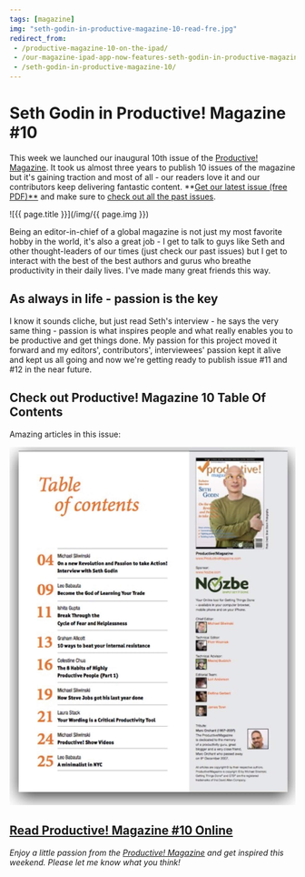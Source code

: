 ```yaml
---
tags: [magazine]
img: "seth-godin-in-productive-magazine-10-read-fre.jpg"
redirect_from:
 - /productive-magazine-10-on-the-ipad/
 - /our-magazine-ipad-app-now-features-seth-godin-in-productive-magazine-10/
 - /seth-godin-in-productive-magazine-10/
---
```


# Seth Godin in Productive! Magazine #10


This week we launched our inaugural 10th issue of the [Productive! Magazine](http://ProductiveMag.com/). It took us almost three years to publish 10 issues of the magazine but it's gaining traction and most of all - our readers love it and our contributors keep delivering fantastic content. **[Get our latest issue (free PDF)**](http://ProductiveMag.com/10) and make sure to [check out all the past issues](http://ProductiveMag.com/).

<!--More-->

![{{ page.title }}](/img/{{ page.img }})

Being an editor-in-chief of a global magazine is not just my most favorite hobby in the world, it's also a great job - I get to talk to guys like Seth and other thought-leaders of our times (just check our past issues) but I get to interact with the best of the best authors and gurus who breathe productivity in their daily lives. I've made many great friends this way.

## As always in life - passion is the key

I know it sounds cliche, but just read Seth's interview - he says the very same thing - passion is what inspires people and what really enables you to be productive and get things done. My passion for this project moved it forward and my editors', contributors', interviewees' passion kept it alive and kept us all going and now we're getting ready to publish issue #11 and #12 in the near future.

## Check out Productive! Magazine 10 Table Of Contents

Amazing articles in this issue:

![{{ page.title }}](/img/seth-godin-in-productive-magazine-10-read-fre-2.jpg)

## [Read Productive! Magazine #10 Online](http://productivemag.com/10)

_Enjoy a little passion from the [Productive! Magazine](/magazine/) and get inspired this weekend. Please let me know what you think!_

  


  
  
  
 

  



[n]: https://michael.gratis/nozbe